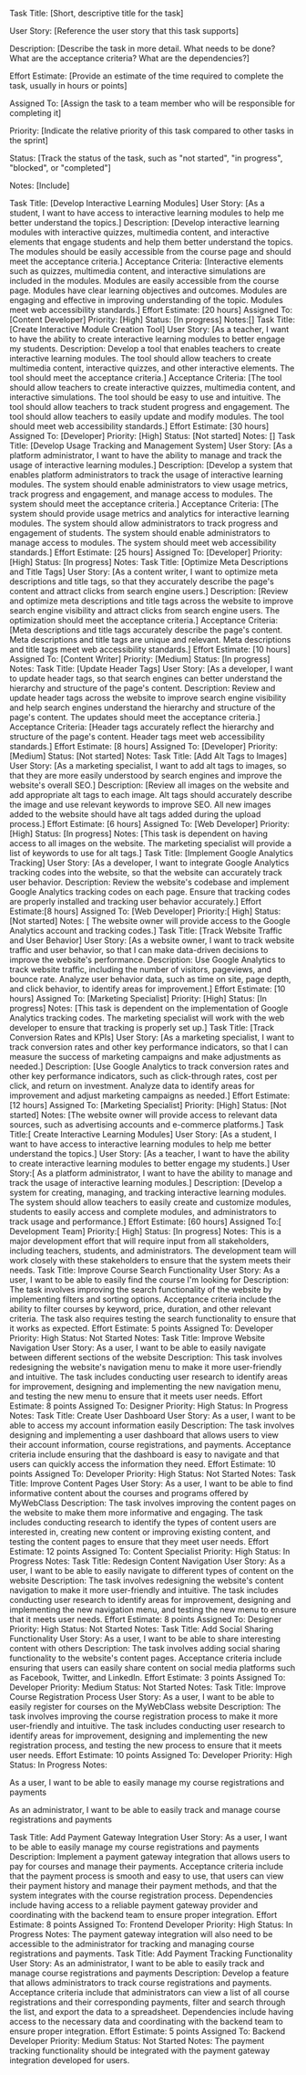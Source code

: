 Task Title: [Short, descriptive title for the task]

User Story: [Reference the user story that this task supports]

Description: [Describe the task in more detail. What needs to be done? What are the acceptance criteria? What are the dependencies?]

Effort Estimate: [Provide an estimate of the time required to complete the task, usually in hours or points]

Assigned To: [Assign the task to a team member who will be responsible for completing it]

Priority: [Indicate the relative priority of this task compared to other tasks in the sprint]

Status: [Track the status of the task, such as "not started", "in progress", "blocked", or "completed"]

Notes: [Include]

Task Title: [Develop Interactive Learning Modules]
User Story: [As a student, I want to have access to interactive learning modules to help me better understand the topics.]
Description: [Develop interactive learning modules with interactive quizzes, multimedia content, and interactive elements that engage students and help them better understand the topics. The modules should be easily accessible from the course page and should meet the acceptance criteria.]
Acceptance Criteria:
[Interactive elements such as quizzes, multimedia content, and interactive simulations are included in the modules.
Modules are easily accessible from the course page.
Modules have clear learning objectives and outcomes.
Modules are engaging and effective in improving understanding of the topic.
Modules meet web accessibility standards.]
Effort Estimate: [20 hours]
Assigned To: [Content Developer]
Priority: [High]
Status: [In progress]
Notes:[]
Task Title: [Create Interactive Module Creation Tool]
User Story: [As a teacher, I want to have the ability to create interactive learning modules to better engage my students.
Description: Develop a tool that enables teachers to create interactive learning modules. The tool should allow teachers to create multimedia content, interactive quizzes, and other interactive elements. The tool should meet the acceptance criteria.]
Acceptance Criteria:
[The tool should allow teachers to create interactive quizzes, multimedia content, and interactive simulations.
The tool should be easy to use and intuitive.
The tool should allow teachers to track student progress and engagement.
The tool should allow teachers to easily update and modify modules.
The tool should meet web accessibility standards.]
Effort Estimate: [30 hours]
Assigned To: [Developer]
Priority: [High]
Status: [Not started]
Notes: []
Task Title: [Develop Usage Tracking and Management System]
User Story: [As a platform administrator, I want to have the ability to manage and track the usage of interactive learning modules.]
Description: [Develop a system that enables platform administrators to track the usage of interactive learning modules. The system should enable administrators to view usage metrics, track progress and engagement, and manage access to modules. The system should meet the acceptance criteria.]
Acceptance Criteria:
[The system should provide usage metrics and analytics for interactive learning modules.
The system should allow administrators to track progress and engagement of students.
The system should enable administrators to manage access to modules.
The system should meet web accessibility standards.]
Effort Estimate: [25 hours]
Assigned To: [Developer]
Priority: [High]
Status: [In progress]
Notes:
Task Title: [Optimize Meta Descriptions and Title Tags]
User Story: [As a content writer, I want to optimize meta descriptions and title tags, so that they accurately describe the page's content and attract clicks from search engine users.]
Description: [Review and optimize meta descriptions and title tags across the website to improve search engine visibility and attract clicks from search engine users. The optimization should meet the acceptance criteria.]
Acceptance Criteria:
[Meta descriptions and title tags accurately describe the page's content.
Meta descriptions and title tags are unique and relevant.
Meta descriptions and title tags meet web accessibility standards.]
Effort Estimate: [10 hours]
Assigned To: [Content Writer]
Priority: [Medium]
Status: [In progress]
Notes:
Task Title: [Update Header Tags]
User Story: [As a developer, I want to update header tags, so that search engines can better understand the hierarchy and structure of the page's content.
Description: Review and update header tags across the website to improve search engine visibility and help search engines understand the hierarchy and structure of the page's content. The updates should meet the acceptance criteria.]
Acceptance Criteria:
[Header tags accurately reflect the hierarchy and structure of the page's content.
Header tags meet web accessibility standards.]
Effort Estimate: [8 hours]
Assigned To: [Developer]
Priority: [Medium]
Status: [Not started]
Notes:
Task Title: [Add Alt Tags to Images]
User Story: [As a marketing specialist, I want to add alt tags to images, so that they are more easily understood by search engines and improve the website's overall SEO.]
Description: [Review all images on the website and add appropriate alt tags to each image. Alt tags should accurately describe the image and use relevant keywords to improve SEO. All new images added to the website should have alt tags added during the upload process.]
Effort Estimate: [6 hours]
Assigned To: [Web Developer]
Priority: [High]
Status: [In progress]
Notes: [This task is dependent on having access to all images on the website. The marketing specialist will provide a list of keywords to use for alt tags.]
Task Title: [Implement Google Analytics Tracking]
User Story: [As a developer, I want to integrate Google Analytics tracking codes into the website, so that the website can accurately track user behavior.
Description: Review the website's codebase and implement Google Analytics tracking codes on each page. Ensure that tracking codes are properly installed and tracking user behavior accurately.]
Effort Estimate:[8 hours]
Assigned To: [Web Developer]
Priority:[ High]
Status: [Not started]
Notes: [ The website owner will provide access to the Google Analytics account and tracking codes.]
Task Title: [Track Website Traffic and User Behavior]
User Story: [As a website owner, I want to track website traffic and user behavior, so that I can make data-driven decisions to improve the website's performance.
Description: Use Google Analytics to track website traffic, including the number of visitors, pageviews, and bounce rate. Analyze user behavior data, such as time on site, page depth, and click behavior, to identify areas for improvement.]
Effort Estimate: [10 hours]
Assigned To: [Marketing Specialist]
Priority: [High]
Status: [In progress]
Notes: [This task is dependent on the implementation of Google Analytics tracking codes. The marketing specialist will work with the web developer to ensure that tracking is properly set up.]
Task Title: [Track Conversion Rates and KPIs]
User Story: [As a marketing specialist, I want to track conversion rates and other key performance indicators, so that I can measure the success of marketing campaigns and make adjustments as needed.]
Description: [Use Google Analytics to track conversion rates and other key performance indicators, such as click-through rates, cost per click, and return on investment. Analyze data to identify areas for improvement and adjust marketing campaigns as needed.]
Effort Estimate: [12 hours]
Assigned To: [Marketing Specialist]
Priority: [High]
Status: [Not started]
Notes: [The website owner will provide access to relevant data sources, such as advertising accounts and e-commerce platforms.]
Task Title:[ Create Interactive Learning Modules]
User Story: [As a student, I want to have access to interactive learning modules to help me better understand the topics.]
User Story: [As a teacher, I want to have the ability to create interactive learning modules to better engage my students.]
User Story:[ As a platform administrator, I want to have the ability to manage and track the usage of interactive learning modules.]
Description: [Develop a system for creating, managing, and tracking interactive learning modules. The system should allow teachers to easily create and customize modules, students to easily access and complete modules, and administrators to track usage and performance.]
Effort Estimate: [60 hours]
Assigned To:[ Development Team]
Priority:[ High]
Status: [In progress]
Notes: This is a major development effort that will require input from all stakeholders, including teachers, students, and administrators. The development team will work closely with these stakeholders to ensure that the system meets their needs.
Task Title: Improve Course Search Functionality
User Story: As a user, I want to be able to easily find the course I'm looking for
Description: The task involves improving the search functionality of the website by implementing filters and sorting options. Acceptance criteria include the ability to filter courses by keyword, price, duration, and other relevant criteria. The task also requires testing the search functionality to ensure that it works as expected.
Effort Estimate: 5 points
Assigned To: Developer
Priority: High
Status: Not Started
Notes:
Task Title: Improve Website Navigation
User Story: As a user, I want to be able to easily navigate between different sections of the website
Description: This task involves redesigning the website's navigation menu to make it more user-friendly and intuitive. The task includes conducting user research to identify areas for improvement, designing and implementing the new navigation menu, and testing the new menu to ensure that it meets user needs.
Effort Estimate: 8 points
Assigned To: Designer
Priority: High
Status: In Progress
Notes:
Task Title: Create User Dashboard
User Story: As a user, I want to be able to access my account information easily
Description: The task involves designing and implementing a user dashboard that allows users to view their account information, course registrations, and payments. Acceptance criteria include ensuring that the dashboard is easy to navigate and that users can quickly access the information they need.
Effort Estimate: 10 points
Assigned To: Developer
Priority: High
Status: Not Started
Notes:
Task Title: Improve Content Pages
User Story: As a user, I want to be able to find informative content about the courses and programs offered by MyWebClass
Description: The task involves improving the content pages on the website to make them more informative and engaging. The task includes conducting research to identify the types of content users are interested in, creating new content or improving existing content, and testing the content pages to ensure that they meet user needs.
Effort Estimate: 12 points
Assigned To: Content Specialist
Priority: High
Status: In Progress
Notes:
Task Title: Redesign Content Navigation
User Story: As a user, I want to be able to easily navigate to different types of content on the website
Description: The task involves redesigning the website's content navigation to make it more user-friendly and intuitive. The task includes conducting user research to identify areas for improvement, designing and implementing the new navigation menu, and testing the new menu to ensure that it meets user needs.
Effort Estimate: 8 points
Assigned To: Designer
Priority: High
Status: Not Started
Notes:
Task Title: Add Social Sharing Functionality
User Story: As a user, I want to be able to share interesting content with others
Description: The task involves adding social sharing functionality to the website's content pages. Acceptance criteria include ensuring that users can easily share content on social media platforms such as Facebook, Twitter, and LinkedIn.
Effort Estimate: 3 points
Assigned To: Developer
Priority: Medium
Status: Not Started
Notes:
Task Title: Improve Course Registration Process
User Story: As a user, I want to be able to easily register for courses on the MyWebClass website
Description: The task involves improving the course registration process to make it more user-friendly and intuitive. The task includes conducting user research to identify areas for improvement, designing and implementing the new registration process, and testing the new process to ensure that it meets user needs.
Effort Estimate: 10 points
Assigned To: Developer
Priority: High
Status: In Progress
Notes:


As a user, I want to be able to easily manage my course registrations and payments

As an administrator, I want to be able to easily track and manage course registrations and payments

Task Title: Add Payment Gateway Integration
User Story: As a user, I want to be able to easily manage my course registrations and payments
Description: Implement a payment gateway integration that allows users to pay for courses and manage their payments. Acceptance criteria include that the payment process is smooth and easy to use, that users can view their payment history and manage their payment methods, and that the system integrates with the course registration process. Dependencies include having access to a reliable payment gateway provider and coordinating with the backend team to ensure proper integration.
Effort Estimate: 8 points
Assigned To: Frontend Developer
Priority: High
Status: In Progress
Notes: The payment gateway integration will also need to be accessible to the administrator for tracking and managing course registrations and payments.
Task Title: Add Payment Tracking Functionality
User Story: As an administrator, I want to be able to easily track and manage course registrations and payments
Description: Develop a feature that allows administrators to track course registrations and payments. Acceptance criteria include that administrators can view a list of all course registrations and their corresponding payments, filter and search through the list, and export the data to a spreadsheet. Dependencies include having access to the necessary data and coordinating with the backend team to ensure proper integration.
Effort Estimate: 5 points
Assigned To: Backend Developer
Priority: Medium
Status: Not Started
Notes: The payment tracking functionality should be integrated with the payment gateway integration developed for users.



